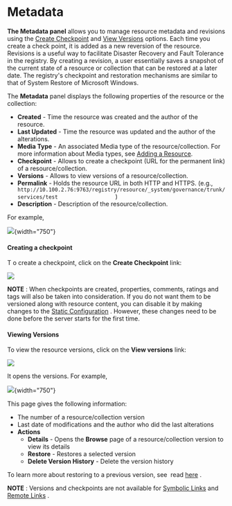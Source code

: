 # Metadata

**The Metadata panel** allows you to manage resource metadata and
revisions using the [Create Checkpoint](#Metadata-Checkpoint) and [View
Versions](#Metadata-Versions) options. Each time you create a check
point, it is added as a new reversion of the resource. Revisions is a
useful way to facilitate Disaster Recovery and Fault Tolerance in the
registry. By creating a revision, a user essentially saves a snapshot of
the current state of a resource or collection that can be restored at a
later date. The registry's checkpoint and restoration mechanisms are
similar to that of System Restore of Microsoft Windows.

The **Metadata** panel displays the following properties of the resource
or the collection:

-   **Created** - Time the resource was created and the author of the
    resource.
-   **Last Updated** - Time the resource was updated and the author of
    the alterations.
-   **Media Type** - An associated Media type of the
    resource/collection. For more information about Media types, see
    [Adding a Resource](_Adding_a_Resource_).
-   **Checkpoint** - Allows to create a checkpoint (URL for the
    permanent link) of a resource/collection.
-   **Versions** - Allows to view versions of a resource/collection.
-   **Permalink** - Holds the resource URL in both HTTP and HTTPS.
    (e.g.,
    `                     http://10.100.2.76:9763/registry/resource/_system/governance/trunk/services/test                   `
    )
-   **Description** - Description of the resource/collection.

For example,  

![](attachments/22185146/22514191.png){width="750"}

#### Creating a checkpoint

T o create a checkpoint, click on the **Create Checkpoint** link:

![](attachments/53125531/53287635.png)

**NOTE** : When checkpoints are created, properties, comments, ratings
and tags will also be taken into consideration. If you do not want them
to be versioned along with resource content, you can disable it by
making changes to the [Static
Configuration](https://docs.wso2.com/display/Governance460/Configuration+for+Static+%28One-time%29+and+Auto+Versioning+Resources)
. However, these changes need to be done before the server starts for
the first time.

#### Viewing Versions

To view the resource versions, click on the **View versions** link:

![](attachments/53125531/53287640.png)  

It opens the versions. For example,

![](attachments/22185146/22514195.png){width="750"}

This page gives the following information:  

-   The number of a resource/collection version
-   Last date of modifications and the author who did the last
    alterations
-   **Actions**  
    -   **Details** - Opens the **Browse** page of a resource/collection
        version to view its details
    -   **Restore** - Restores a selected version
    -   **Delete Version History** - Delete the version history

To learn more about restoring to a previous version, see  read
[here](https://docs.wso2.com/display/Governance460/Managing+Versions+of+a+Resource)
.

**NOTE** : Versions and checkpoints are not available for [Symbolic
Links](https://docs.wso2.com/display/Governance460/Link+Creation#LinkCreation-ASymbolicLink)
and [Remote
Links](https://docs.wso2.com/display/Governance460/Link+Creation#LinkCreation-ARemoteLink)
.
